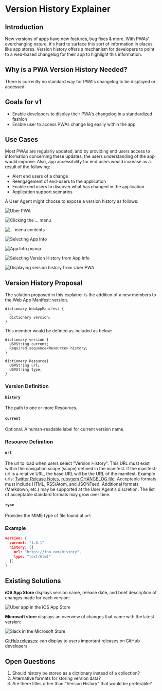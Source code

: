 # Version History Explainer

## Introduction 

New versions of apps have new features, bug fixes & more. With PWAs' everchanging nature, it's hard to surface this sort of information in places like app stores. Version history offers a mechanism for developers to point to a web-based changelog for their app to highlight this information.

## Why is a PWA Version History Needed?

There is currently no standard way for PWA's changelog to be displayed or accessed.

## Goals for v1

- Enable developers to display their PWA's changelog in a standardized fashion
- Enable user to access PWAs change log easily within the app 

## Use Cases

Most PWAs are regularly updated, and by providing end users access to information concerning these updates, the users understanding of the app would improve.  Also, app accessibility for end users would increase as a result of the following:

- Alert end users of a change 
- Reengagement of end-users to the application 
- Enable end users to discover what has changed in the application 
- Application support scenarios
	
A User Agent might choose to expose a version history as follows:

![Uber PWA](imgs/start.png)

![Clicking the … menu](imgs/start_select.png)

![… menu contents](imgs/dropdown.png)

![Selecting App Info](imgs/drop_down_select.png)

![App Info popup](imgs/App_info_pop_up.png)

![Selecting Version History from App Info](imgs/popup_select.png)

![Displaying version history from Uber PWA](imgs/version_history.png)

## Version History Proposal

The solution proposed in this explainer is the addition of a new members to the Web App Manifest: version.

```idl
dictionary WebAppManifest {
  …
  dictionary version;
}
```

This member would be defined as included as below:

```idl
dictionary version {
  USVString current;
  Required sequence<Resource> history;
}

dictionary Resource{
  USVString url;
  USVString type;
}
```

### Version Definition

#### `history`

The path to one or more Resources.
	
#### `current`

Optional. A human-readable label for current version name.

### Resource Definition

#### `url`

The url to load when users select "Version History". This URL must exist within the navigation scope (scope) defined in the manifest. If the manifest-url is a relative URL, the base URL will be the URL of the manifest. Example urls: [Twitter Release Notes](https://twitter.com/i/release_notes), [rubygem CHANGELOG file](https://github.com/botanicus/changelog/blob/master/CHANGELOG). Acceptable formats must include HTML, RSS/Atom, and JSONFeed. Additional formats (Markdown, etc.) may be supported at the User Agent’s discretion. The list of acceptable standard formats may grow over time.

#### `type`

Provides the MIME type of file found at `url` 

### Example

```json
version: {
  current: "1.0.1"
  history: [{
    url: "https://foo.com/history",
    type: "text/html"
  }]
}
```

## Existing Solutions


**iOS App Store** displays version name, release date, and brief description of changes made for each version:

![Uber app in the iOS App Store](imgs/iosappstore.jpg)

**Microsoft store** displays an overview of changes that came with the latest version:

![Slack in the Microsoft Store](imgs/microsoft-store.png)

[GitHub releases](https://developer.github.com/v3/repos/releases/): can display to users important releases on GitHub developers


## Open Questions


1. Should history be stored as a dictionary instead of a collection?
2. Alternative formats for storing version data?
3. Are there titles other than "Version History" that would be preferable?
